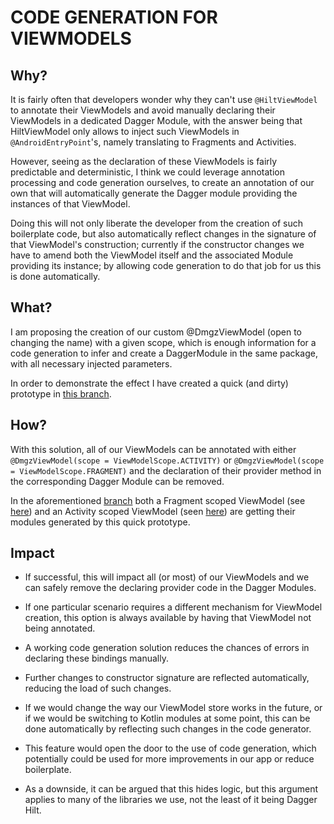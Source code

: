 # CODE GENERATION FOR VIEWMODELS

## Why?

It is fairly often that developers wonder why they can't use `@HiltViewModel` to annotate their ViewModels and avoid manually declaring their ViewModels in a dedicated Dagger Module, with the answer being that HiltViewModel only allows to inject such ViewModels in `@AndroidEntryPoint`'s, namely translating to Fragments and Activities.

However, seeing as the declaration of these ViewModels is fairly predictable and deterministic, I think we could leverage annotation processing and code generation ourselves, to create an annotation of our own that will automatically generate the Dagger module providing the instances of that ViewModel.

Doing this will not only liberate the developer from the creation of such boilerplate code, but also automatically reflect changes in the signature of that ViewModel's construction; currently if the constructor changes we have to amend both the ViewModel itself and the associated Module providing its instance; by allowing code generation to do that job for us this is done automatically.

## What?

I am proposing the creation of our custom @DmgzViewModel (open to changing the name) with a given scope, which is enough information for a code generation to infer and create a DaggerModule in the same package, with all necessary injected parameters.

In order to demonstrate the effect I have created a quick (and dirty) prototype in [this branch](https://github.bamtech.co/Android/Dmgz/tree/gs/code-generation-test).

## How?

With this solution, all of our ViewModels can be annotated with either `@DmgzViewModel(scope = ViewModelScope.ACTIVITY)` or `@DmgzViewModel(scope = ViewModelScope.FRAGMENT)` and the declaration of their provider method in the corresponding Dagger Module can be removed.

In the aforementioned [branch](https://github.bamtech.co/Android/Dmgz/tree/gs/code-generation-test) both a Fragment scoped ViewModel (see [here](https://github.bamtech.co/Android/Dmgz/blob/gs/code-generation-test/features/cast/src/main/java/com/bamtechmedia/dominguez/cast/audiosubtitles/AudioAndSubtitlesViewModel.kt)) and an Activity scoped ViewModel (seen [here](https://github.bamtech.co/Android/Dmgz/blob/gs/code-generation-test/features/cast/src/main/java/com/bamtechmedia/dominguez/cast/castcontroller/CastControllerViewModel.kt)) are getting their modules generated by this quick prototype.

## Impact

- If successful, this will impact all (or most) of our ViewModels and we can safely remove the declaring provider code in the Dagger Modules.

- If one particular scenario requires a different mechanism for ViewModel creation, this option is always available by having that ViewModel not being annotated.

- A working code generation solution reduces the chances of errors in declaring these bindings manually.

- Further changes to constructor signature are reflected automatically, reducing the load of such changes.

- If we would change the way our ViewModel store works in the future, or if we would be switching to Kotlin modules at some point, this can be done automatically by reflecting such changes in the code generator.

- This feature would open the door to the use of code generation, which potentially could be used for more improvements in our app or reduce boilerplate.

- As a downside, it can be argued that this hides logic, but this argument applies to many of the libraries we use, not the least of it being Dagger Hilt.
